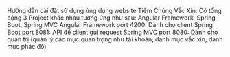 Hướng dẫn cài đặt sử dụng ứng dụng website Tiêm Chủng Vắc Xin:
Có tổng cộng 3 Project khác nhau tương ứng như sau: Angular Framework, Spring Boot, Spring MVC
Angular Framework port 4200: Dành cho client
Spring Boot port 8081: API để client gửi request
Spring MVC port 8080: Dành cho quản trị (quản lý các mục quan trọng như tài khoản, danh mục vắc xin, danh mục phác đồ)
